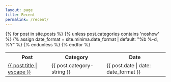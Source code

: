 ```yaml
---
layout: page
title: Recent
permalink: /recent/
---
```


<div style="overflow-x: auto;">
<table class="recent-table">
  <tr>
    <th> Post </th>
    <th> Category </th>
    <th> Date </th>
  </tr>
    {% for post in site.posts %}
    {% unless post.categories contains 'noshow' %}
    <tr>
      {% assign date_format = site.minima.date_format | default: "%b %-d, %Y" %}
      <td>
        <a class="post-link" href="{{ post.url | relative_url }}">
          {{ post.title | escape }}
        </a>
      </td>
      <td>
        {{ post.category-string }}
      </td>
      <td>
        <span class="post-meta"> {{ post.date | date: date_format }}</span>
      </td>
    </tr>
    {% endunless %}
    {% endfor %}
</table>
</div>
